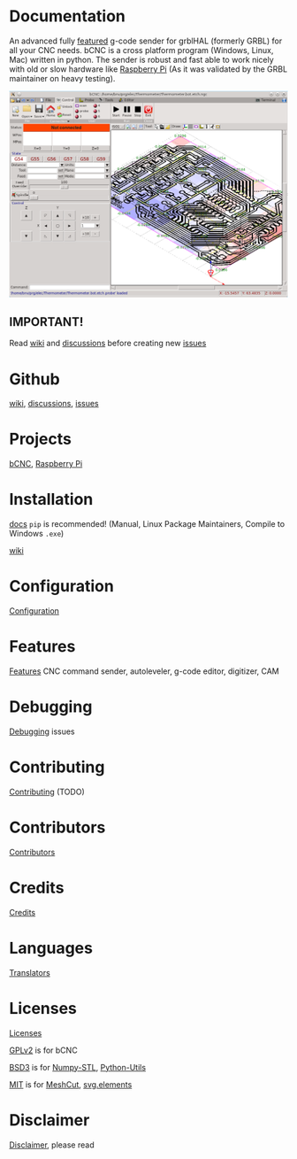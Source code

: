 # Documentation
An advanced fully [featured](FEATURES.md) g-code sender for grblHAL (formerly GRBL) for all your CNC needs. bCNC is a cross platform program (Windows, Linux, Mac) written in python. The sender is robust and fast able to work nicely with old or slow hardware like [Raspberry Pi](http://www.openbuilds.com/threads/bcnc-and-the-raspberry-pi.3038/) (As it was validated by the GRBL maintainer on heavy testing).

![bCNC screenshot](https://raw.githubusercontent.com/vlachoudis/bCNC/doc/Screenshots/bCNC.png)

## IMPORTANT!
Read [wiki](https://github.com/vlachoudis/bCNC/wiki) and [discussions](https://github.com/vlachoudis/bCNC/discussions) before creating new [issues](https://github.com/vlachoudis/bCNC/issues)

# Github
[wiki](https://github.com/vlachoudis/bCNC/wiki), [discussions](https://github.com/vlachoudis/bCNC/discussions), [issues](https://github.com/vlachoudis/bCNC/issues)

# Projects
[bCNC](https://pypi.org/project/bCNC/), [Raspberry Pi](http://www.openbuilds.com/threads/bcnc-and-the-raspberry-pi.3038/)

# Installation
[docs](INSTALLATION.md) `pip` is recommended! (Manual, Linux Package Maintainers, Compile to Windows `.exe`)

[wiki](https://github.com/vlachoudis/bCNC/wiki/Installation)

# Configuration
[Configuration](CONFIGURATION.md)

# Features
[Features](FEATURES.md) CNC command sender, autoleveler, g-code editor, digitizer, CAM

# Debugging
[Debugging](DEBUGGING.md) issues

# Contributing
[Contributing](CONTRIBUTING.md) (TODO)

# Contributors
[Contributors](CONTRIBUTORS.md)

# Credits
[Credits](CREDITS.md)

# Languages
[Translators](TRANSLATIONS.md)

# Licenses
[Licenses](LICENSES.md)

[GPLv2](LICENSE.md) is for bCNC

[BSD3](LICENSE.BSD3) is for [Numpy-STL](https://github.com/WoLpH/numpy-stl), [Python-Utils](https://github.com/WoLpH/python-utils)

[MIT](LICENSE.MIT) is for [MeshCut](https://github.com/julienr/meshcut), [svg.elements](https://github.com/meerk40t/svg.elements)
<!-- [svg.path](https://github.com/regebro/svg.path) -->

# Disclaimer
[Disclaimer](DISCLAIMER.md), please read
